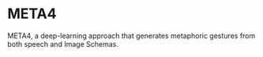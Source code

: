 # META4
META4, a deep-learning approach that generates metaphoric gestures from both speech and Image Schemas.

